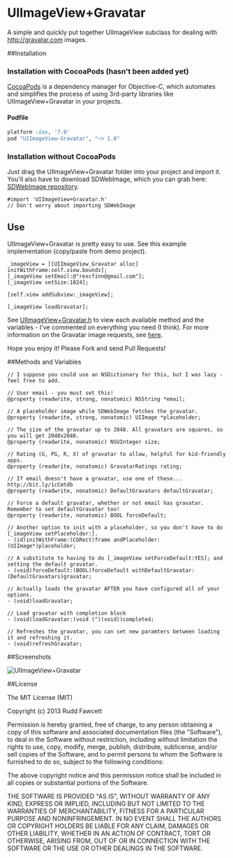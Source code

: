 UIImageView+Gravatar
====================

A simple and quickly put together UIImageView subclass for dealing with http://gravatar.com images.

##Installation

### Installation with CocoaPods (hasn't been added yet)

[CocoaPods](http://cocoapods.org) is a dependency manager for Objective-C, which automates and simplifies the process of using 3rd-party libraries like UIImageView+Gravatar in your projects.

#### Podfile

```ruby
platform :ios, '7.0'
pod "UIImageView-Gravatar", "~> 1.0"
```

### Installation without CocoaPods

Just drag the UIImageView+Gravatar folder into your project and import it.  You'll also have to download SDWebImage, which you can grab here: [SDWebImage repository](https://github.com/rs/SDWebImage).

```
#import 'UIImageView+Gravatar.h'
// Don't worry about importing SDWebImage
```

## Use

UIImageView+Gravatar is pretty easy to use.  See this example implementation (copy/paste from demo project).

```obj-c
_imageView = [[UIImageView_Gravatar alloc] initWithFrame:self.view.bounds];
[_imageView setEmail:@"rexcfinn@gmail.com"];
[_imageView setSize:1024];
    
[self.view addSubview:_imageView];
    
[_imageView loadGravatar];
```

See [UIImageView+Gravatar.h](UIImageView+Gravatar/UIImageView+Gravatar.h) to view each available method and the variables - I've commented on everything you need (I think).  For more information on the Gravatar image requests, see [here](https://en.gravatar.com/site/implement/images).

Hope you enjoy it!  Please Fork and send Pull Requests!

##Methods and Variables

```obj-c
// I suppose you could use an NSDictionary for this, but I was lazy - feel free to add.

// User email - you must set this!
@property (readwrite, strong, nonatomic) NSString *email;

// A placeholder image while SDWebImage fetches the gravatar.
@property (readwrite, strong, nonatomic) UIImage *placeholder;

// The size of the gravatar up to 2048. All gravatars are squares, so you will get 2048x2048.
@property (readwrite, nonatomic) NSUInteger size;

// Rating (G, PG, R, X) of gravatar to allow, helpful for kid-friendly apps.
@property (readwrite, nonatomic) GravatarRatings rating;

// If email doesn't have a gravatar, use one of these... http://bit.ly/1cCmtdb
@property (readwrite, nonatomic) DefaultGravatars defaultGravatar;

// Force a default gravatar, whether or not email has gravatar. Remember to set defaultGravatar too!
@property (readwrite, nonatomic) BOOL forceDefault;

// Another option to init with a placeholder, so you don't have to do [_imageView setPlaceholder:].
- (id)initWithFrame:(CGRect)frame andPlaceholder:(UIImage*)placeholder;

// A substitute to having to do [_imageView setForceDefault:YES]; and setting the default gravatar.
- (void)forceDefault:(BOOL)forceDefault withDefaultGravatar:(DefaultGravatars)gravatar;

// Actually loads the gravatar AFTER you have configured all of your options.
- (void)loadGravatar;

// Load gravatar with completion block
- (void)loadGravatar:(void (^)(void))completed;

// Refreshes the gravatar, you can set new paramters between loading it and refreshing it.
- (void)refreshGravatar;
```

##Screenshots

![UIImageView+Gravatar](http://i.imgur.com/yCvcY4M.pngg)

##License

The MIT License (MIT)

Copyright (c) 2013 Rudd Fawcett

Permission is hereby granted, free of charge, to any person obtaining a copy of
this software and associated documentation files (the "Software"), to deal in
the Software without restriction, including without limitation the rights to
use, copy, modify, merge, publish, distribute, sublicense, and/or sell copies of
the Software, and to permit persons to whom the Software is furnished to do so,
subject to the following conditions:

The above copyright notice and this permission notice shall be included in all
copies or substantial portions of the Software.

THE SOFTWARE IS PROVIDED "AS IS", WITHOUT WARRANTY OF ANY KIND, EXPRESS OR
IMPLIED, INCLUDING BUT NOT LIMITED TO THE WARRANTIES OF MERCHANTABILITY, FITNESS
FOR A PARTICULAR PURPOSE AND NONINFRINGEMENT. IN NO EVENT SHALL THE AUTHORS OR
COPYRIGHT HOLDERS BE LIABLE FOR ANY CLAIM, DAMAGES OR OTHER LIABILITY, WHETHER
IN AN ACTION OF CONTRACT, TORT OR OTHERWISE, ARISING FROM, OUT OF OR IN
CONNECTION WITH THE SOFTWARE OR THE USE OR OTHER DEALINGS IN THE SOFTWARE.
